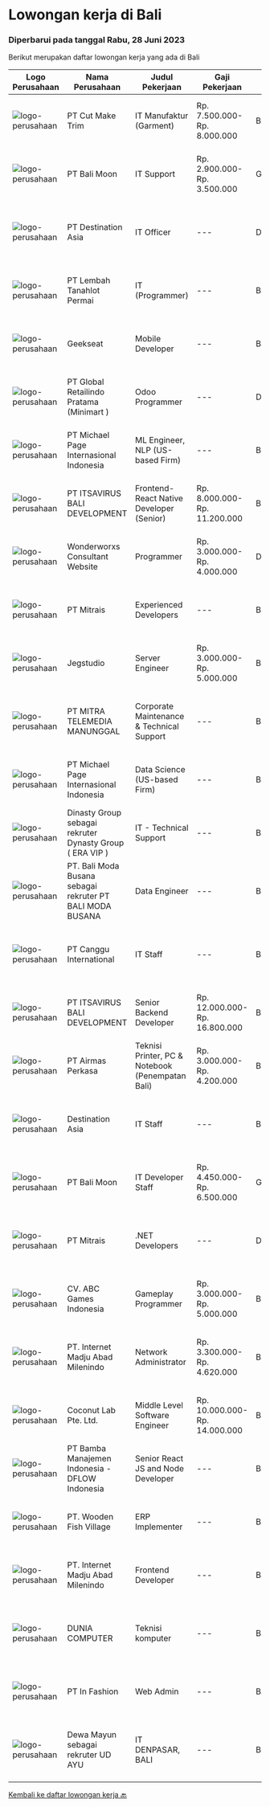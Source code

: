 
  # Lowongan kerja di Bali

  ### Diperbarui pada tanggal Rabu, 28 Juni 2023

  Berikut merupakan daftar lowongan kerja yang ada di Bali

  |Logo Perusahaan | Nama Perusahaan | Judul Pekerjaan | Gaji Pekerjaan | Lokasi | Deskripsi | Tanggal diunggah | Pranala |
  | -------------- | --------------- | --------------- | --------- | --------- | -------------- | ------- | ----------- |
  |![logo-perusahaan](https://image-service-cdn.seek.com.au/e29e264d7052e1ad97d8b6aafcbe67a049408737/ee4dce1061f3f616224767ad58cb2fc751b8d2dc)|PT Cut Make Trim|IT Manufaktur (Garment)|Rp. 7.500.000-Rp. 8.000.000|Bali|Summary of Position:  Oversee and coordinate the planning, organizing, and maintenance essential IT operations including operating system, security...|Selasa, 27 Juni 2023|https://www.jobstreet.co.id/id/job/it-manufaktur-garment-4386698?token=0~61c909e4-baa3-4dee-968d-83053a370848&sectionRank=1&jobId=jobstreet-id-job-4386698|
|![logo-perusahaan](https://image-service-cdn.seek.com.au/fb94b823cd019fc36c1db82777ec72809efe1df7/ee4dce1061f3f616224767ad58cb2fc751b8d2dc)|PT Bali Moon|IT Support|Rp. 2.900.000-Rp. 3.500.000|Gianyar|1.          Menguasai topologi Jaringan2.          Menguasai mikrotik/ubiquiti3.          Trouble shooting PC, Laptop dan...|Rabu, 28 Juni 2023|https://www.jobstreet.co.id/id/job/it-support-4387559?token=0~61c909e4-baa3-4dee-968d-83053a370848&sectionRank=2&jobId=jobstreet-id-job-4387559|
|![logo-perusahaan](https://image-service-cdn.seek.com.au/31f76164872e6d0e19e624f70692a7b07169eed9/ee4dce1061f3f616224767ad58cb2fc751b8d2dc)|PT Destination Asia|IT Officer|---|Denpasar|Job purpose:Responsible for IT network, hardware and software support and ensure that it runs smoothly. 1. KEY RESPONSIBILITIES Plan and implement to...|Jumat, 23 Juni 2023|https://www.jobstreet.co.id/id/job/it-officer-4383368?token=0~61c909e4-baa3-4dee-968d-83053a370848&sectionRank=3&jobId=jobstreet-id-job-4383368|
|![logo-perusahaan](https://image-service-cdn.seek.com.au/f1ca3def49dee589b2b58a7ae9430d3487b859e2/ee4dce1061f3f616224767ad58cb2fc751b8d2dc)|PT Lembah Tanahlot Permai|IT (Programmer)|---|Bali|Menganalisa kebutuhan user                                                      Membuat program aplikasi komputer sesuai dengan spesifikasi yang telah...|Kamis, 22 Juni 2023|https://www.jobstreet.co.id/id/job/it-programmer-4382071?token=0~61c909e4-baa3-4dee-968d-83053a370848&sectionRank=4&jobId=jobstreet-id-job-4382071|
|![logo-perusahaan](https://image-service-cdn.seek.com.au/961432dbd4f6f598e568bbe95a11411dce0703c4/ee4dce1061f3f616224767ad58cb2fc751b8d2dc)|Geekseat|Mobile Developer|---|Bandung|We are currently looking for experienced Mobile Developers to join our Awesome Engineering Team in Bali or Bandung.As a developer you will build,...|Senin, 26 Juni 2023|https://www.jobstreet.co.id/id/job/mobile-developer-4385229?token=0~61c909e4-baa3-4dee-968d-83053a370848&sectionRank=5&jobId=jobstreet-id-job-4385229|
|![logo-perusahaan](https://image-service-cdn.seek.com.au/01a194c9904a1858098d60a6e94a7ba4a6af3eb6/ee4dce1061f3f616224767ad58cb2fc751b8d2dc)|PT Global Retailindo Pratama (Minimart )|Odoo Programmer|---|Denpasar|Pendidikan minimal sarjana srata 1 (S1) jurusan terkait Berusia maksimal 27 tahun Memiliki kemampuan modifikasi dan menguasai pos odoo Memiliki...|Jumat, 23 Juni 2023|https://www.jobstreet.co.id/id/job/odoo-programmer-4372259?token=0~61c909e4-baa3-4dee-968d-83053a370848&sectionRank=6&jobId=jobstreet-id-job-4372259|
|![logo-perusahaan](https://image-service-cdn.seek.com.au/6f9556b46c1b5cc7aedf100dfc0ed24c4de1fe86/ee4dce1061f3f616224767ad58cb2fc751b8d2dc)|PT Michael Page Internasional Indonesia|ML Engineer, NLP (US-based Firm)|---|Bali|We are seeking a talented and versatile individual to join our company as an ML Engineer. You will work closely with the Chief Technology Officer /...|Kamis, 22 Juni 2023|https://www.jobstreet.co.id/id/job/ml-engineer-nlp-us-based-firm-4382559?token=0~61c909e4-baa3-4dee-968d-83053a370848&sectionRank=7&jobId=jobstreet-id-job-4382559|
|![logo-perusahaan](https://image-service-cdn.seek.com.au/54f28e3300fe2711cae0fa036939e6659a80604e/ee4dce1061f3f616224767ad58cb2fc751b8d2dc)|PT ITSAVIRUS BALI DEVELOPMENT|Frontend- React Native Developer (Senior)|Rp. 8.000.000-Rp. 11.200.000|Badung|General DescriptionWe are looking for a skilled react.js developer to join our front-end development chapter. In this role, you will be responsible...|Jumat, 23 Juni 2023|https://www.jobstreet.co.id/id/job/frontend-react-native-developer-senior-4383470?token=0~61c909e4-baa3-4dee-968d-83053a370848&sectionRank=8&jobId=jobstreet-id-job-4383470|
|![logo-perusahaan](https://i.ibb.co/sqvTCh9/112815900-stock-vector-no-image-available-icon-flat-vector.webp)|Wonderworxs Consultant Website|Programmer|Rp. 3.000.000-Rp. 4.000.000|Denpasar|-Deskripsi Pekerjaan Programmers Berpengalaman menguasai Html, css, javascript, basic php wordpress, htaccess Robots.txt Nilai plus kalau ada...|Senin, 26 Juni 2023|https://www.jobstreet.co.id/id/job/programmer-4385344?token=0~61c909e4-baa3-4dee-968d-83053a370848&sectionRank=9&jobId=jobstreet-id-job-4385344|
|![logo-perusahaan](https://image-service-cdn.seek.com.au/7026eb1e60f7602835ce5daa9bc2edc6d0996c85/ee4dce1061f3f616224767ad58cb2fc751b8d2dc)|PT Mitrais|Experienced Developers|---|Bali|Build your Career with Mitrais ! We're looking for experienced Software Engineers from any background to be part of our team. What will you be doing? ...|Jumat, 23 Juni 2023|https://www.jobstreet.co.id/id/job/experienced-developers-4371868?token=0~61c909e4-baa3-4dee-968d-83053a370848&sectionRank=10&jobId=jobstreet-id-job-4371868|
|![logo-perusahaan](https://image-service-cdn.seek.com.au/986bf57ca2092054095de6767f1d035b7488b992/ee4dce1061f3f616224767ad58cb2fc751b8d2dc)|Jegstudio|Server Engineer|Rp. 3.000.000-Rp. 5.000.000|Bali|We are looking for a talented Server Engineer to be based in Bali.Job Description:-	Manage, configure, and maintain the company's server...|Rabu, 21 Juni 2023|https://www.jobstreet.co.id/id/job/server-engineer-4380546?token=0~61c909e4-baa3-4dee-968d-83053a370848&sectionRank=11&jobId=jobstreet-id-job-4380546|
|![logo-perusahaan](https://image-service-cdn.seek.com.au/398a6ca8294170c3b5681b36d7ad4334c52062ed/ee4dce1061f3f616224767ad58cb2fc751b8d2dc)|PT MITRA TELEMEDIA MANUNGGAL|Corporate Maintenance & Technical Support|---|Bali|PENEMPATAN DI BALI, BAGI PELAMAR LUAR BALI PASTIKAN SUDAH MENGETAHUI UMK DENPASAR DAN SUDAH SIAP PINDAH KE BALI! Tugas Dan Tanggung Jawab Corporate...|Sabtu, 24 Juni 2023|https://www.jobstreet.co.id/id/job/corporate-maintenance-technical-support-1036251825?token=0~61c909e4-baa3-4dee-968d-83053a370848&sectionRank=12&jobId=jobstreet-id-job-1036251825|
|![logo-perusahaan](https://image-service-cdn.seek.com.au/6f9556b46c1b5cc7aedf100dfc0ed24c4de1fe86/ee4dce1061f3f616224767ad58cb2fc751b8d2dc)|PT Michael Page Internasional Indonesia|Data Science (US-based Firm)|---|Bali|We are seeking a talented Mathematician / Quantitative Data Scientist to join our company. You will play a crucial role in data analysis, statistical...|Kamis, 22 Juni 2023|https://www.jobstreet.co.id/id/job/data-science-us-based-firm-4382562?token=0~61c909e4-baa3-4dee-968d-83053a370848&sectionRank=13&jobId=jobstreet-id-job-4382562|
|![logo-perusahaan](https://i.ibb.co/sqvTCh9/112815900-stock-vector-no-image-available-icon-flat-vector.webp)|Dinasty Group sebagai rekruter Dynasty Group ( ERA VIP )|IT - Technical Support|---|Badung|Dynasty Group Bali is #hiring for Building Administration! (Pre-Opening)BB Dynasty Group Bali is a VIP lifestyle venue in Bali that offers a new kind...|Kamis, 22 Juni 2023|https://www.jobstreet.co.id/id/job/it-technical-support-1036243573?token=0~61c909e4-baa3-4dee-968d-83053a370848&sectionRank=14&jobId=jobstreet-id-job-1036243573|
|![logo-perusahaan](https://i.ibb.co/sqvTCh9/112815900-stock-vector-no-image-available-icon-flat-vector.webp)|PT. Bali Moda Busana sebagai rekruter PT BALI MODA BUSANA|Data Engineer|---|Bali|Job descriptionCompany vision:The Company’s challenge is to develop and manufacture artistic products at an industrial scale for the fashion industry,...|Senin, 26 Juni 2023|https://www.jobstreet.co.id/id/job/data-engineer-1036273034?token=0~61c909e4-baa3-4dee-968d-83053a370848&sectionRank=15&jobId=jobstreet-id-job-1036273034|
|![logo-perusahaan](https://image-service-cdn.seek.com.au/cd4ccafddefe8564005f93370445efeba091f19d/ee4dce1061f3f616224767ad58cb2fc751b8d2dc)|PT Canggu International|IT Staff|---|Bali|Kualifikasi Pekerjaan:1. Pendidikan Min. S1 Teknik Informatika2. Pengalaman minimal 1 tahun (Fresh Graduate dipersilahkan melamar)3. Menguasai sistem...|Rabu, 21 Juni 2023|https://www.jobstreet.co.id/id/job/it-staff-1036231770?token=0~61c909e4-baa3-4dee-968d-83053a370848&sectionRank=16&jobId=jobstreet-id-job-1036231770|
|![logo-perusahaan](https://image-service-cdn.seek.com.au/83f6c0a379be672bd3733ebae34ee48ae48afc54/ee4dce1061f3f616224767ad58cb2fc751b8d2dc)|PT ITSAVIRUS BALI DEVELOPMENT|Senior Backend Developer|Rp. 12.000.000-Rp. 16.800.000|Badung|General DescriptionWe are searching for an exceptional candidate with a minimum of 4 years of relevant experience to join us as a Senior Backend...|Kamis, 22 Juni 2023|https://www.jobstreet.co.id/id/job/senior-backend-developer-4381950?token=0~61c909e4-baa3-4dee-968d-83053a370848&sectionRank=17&jobId=jobstreet-id-job-4381950|
|![logo-perusahaan](https://image-service-cdn.seek.com.au/e058612ba3ea3c8a5db01b881de07c38d7462a24/ee4dce1061f3f616224767ad58cb2fc751b8d2dc)|PT Airmas Perkasa|Teknisi Printer, PC & Notebook (Penempatan Bali)|Rp. 3.000.000-Rp. 4.200.000|Bali|Deskripsi Pekerjaan: Check dan eskalasi part yang dibutuhkan unit printer/PC/NB/AIO Backup dan restore data PC/NB/AIO Replace part unit...|Selasa, 20 Juni 2023|https://www.jobstreet.co.id/id/job/teknisi-printer-pc-notebook-penempatan-bali-4378196?token=0~61c909e4-baa3-4dee-968d-83053a370848&sectionRank=18&jobId=jobstreet-id-job-4378196|
|![logo-perusahaan](https://i.ibb.co/sqvTCh9/112815900-stock-vector-no-image-available-icon-flat-vector.webp)|Destination Asia|IT Staff|---|Bali|Job purpose:Responsible for IT network, hardware and software support and ensure that it runs smoothly.1. KEY RESPONSIBILITIES Plan and implement to...|Selasa, 20 Juni 2023|https://www.jobstreet.co.id/id/job/it-staff-1036219495?token=0~61c909e4-baa3-4dee-968d-83053a370848&sectionRank=19&jobId=jobstreet-id-job-1036219495|
|![logo-perusahaan](https://image-service-cdn.seek.com.au/fb94b823cd019fc36c1db82777ec72809efe1df7/ee4dce1061f3f616224767ad58cb2fc751b8d2dc)|PT Bali Moon|IT Developer Staff|Rp. 4.450.000-Rp. 6.500.000|Gianyar|PERSYARATAN :1.     S1 Teknik Informatika, atau lulusan yang terkait2.     Minimal 1-2 tahun pengalaman sebagai Programmer...|Senin, 19 Juni 2023|https://www.jobstreet.co.id/id/job/it-developer-staff-4377699?token=0~61c909e4-baa3-4dee-968d-83053a370848&sectionRank=20&jobId=jobstreet-id-job-4377699|
|![logo-perusahaan](https://image-service-cdn.seek.com.au/969b0c47f133a1e0155056a5d964c63953dd6304/ee4dce1061f3f616224767ad58cb2fc751b8d2dc)|PT Mitrais|.NET Developers|---|Denpasar|Build your Career with Mitrais! We're looking for experienced .NET Software Engineers to be part of our team. What will you be doing?  Coding...|Jumat, 23 Juni 2023|https://www.jobstreet.co.id/id/job/.net-developers-4371871?token=0~61c909e4-baa3-4dee-968d-83053a370848&sectionRank=21&jobId=jobstreet-id-job-4371871|
|![logo-perusahaan](https://image-service-cdn.seek.com.au/91527fffee37bac93c9c62829e7fa7dad4ebde1f/ee4dce1061f3f616224767ad58cb2fc751b8d2dc)|CV. ABC Games Indonesia|Gameplay Programmer|Rp. 3.000.000-Rp. 5.000.000|Bali|QUALIFICATIONS 1-3 years of production experience working on mobile games. Team player who understands the value of regular and effective...|Sabtu, 24 Juni 2023|https://www.jobstreet.co.id/id/job/gameplay-programmer-4384153?token=0~61c909e4-baa3-4dee-968d-83053a370848&sectionRank=22&jobId=jobstreet-id-job-4384153|
|![logo-perusahaan](https://image-service-cdn.seek.com.au/717673142f6d230f2388ba3a1bcf28dd90c24a9f/ee4dce1061f3f616224767ad58cb2fc751b8d2dc)|PT. Internet Madju Abad Milenindo|Network Administrator|Rp. 3.300.000-Rp. 4.620.000|Bali|Keuntungan Fasilitas Makan Sehari 2x Seragam dan Laundry Tempat Tinggal Deskripsi Pekerjaan Mengidentifikasi dan memenuhi kebutuhan perusahaan seputar...|Senin, 19 Juni 2023|https://www.jobstreet.co.id/id/job/network-administrator-4376250?token=0~61c909e4-baa3-4dee-968d-83053a370848&sectionRank=23&jobId=jobstreet-id-job-4376250|
|![logo-perusahaan](https://i.ibb.co/sqvTCh9/112815900-stock-vector-no-image-available-icon-flat-vector.webp)|Coconut Lab Pte. Ltd.|Middle Level Software Engineer|Rp. 10.000.000-Rp. 14.000.000|Bali|We're on the lookout for a talented Fullstack/Frontend/Backend Software Developer to join our startup. This isn't just a regular coding job; you'll be...|Selasa, 20 Juni 2023|https://www.jobstreet.co.id/id/job/middle-level-software-engineer-10897301/origin/sg?token=0~61c909e4-baa3-4dee-968d-83053a370848&sectionRank=24&jobId=jobstreet-sg-job-10897301|
|![logo-perusahaan](https://image-service-cdn.seek.com.au/13ec6f84b5fc9ecbcf5b838a672c60bcf4788769/ee4dce1061f3f616224767ad58cb2fc751b8d2dc)|PT Bamba Manajemen Indonesia - DFLOW Indonesia|Senior React JS and Node Developer|---|Bali|Job Summary:We are seeking an experienced Senior React JS and Node Developer to join our startup. The ideal candidate will have a deep understanding...|Rabu, 21 Juni 2023|https://www.jobstreet.co.id/id/job/senior-react-js-and-node-developer-4379513?token=0~61c909e4-baa3-4dee-968d-83053a370848&sectionRank=25&jobId=jobstreet-id-job-4379513|
|![logo-perusahaan](https://image-service-cdn.seek.com.au/e632b2d979392596d7a687b57cbfe50d17f7f51c/ee4dce1061f3f616224767ad58cb2fc751b8d2dc)|PT. Wooden Fish Village|ERP Implementer|---|Bali|ERP ImplementerSprawled across 44 hectares of prime beachfront land, NUANU is a new place in Bali that inspires an original way of living in harmony...|Selasa, 20 Juni 2023|https://www.jobstreet.co.id/id/job/erp-implementer-4379296?token=0~61c909e4-baa3-4dee-968d-83053a370848&sectionRank=26&jobId=jobstreet-id-job-4379296|
|![logo-perusahaan](https://image-service-cdn.seek.com.au/717673142f6d230f2388ba3a1bcf28dd90c24a9f/ee4dce1061f3f616224767ad58cb2fc751b8d2dc)|PT. Internet Madju Abad Milenindo|Frontend Developer|---|Badung|Job Descriptions Turning UI/UX designs into prototypes, creating excellent interactions from designs Writing reusable code and libraries to a standard...|Senin, 19 Juni 2023|https://www.jobstreet.co.id/id/job/frontend-developer-4376918?token=0~61c909e4-baa3-4dee-968d-83053a370848&sectionRank=27&jobId=jobstreet-id-job-4376918|
|![logo-perusahaan](https://i.ibb.co/sqvTCh9/112815900-stock-vector-no-image-available-icon-flat-vector.webp)|DUNIA COMPUTER|Teknisi komputer|---|Bali|KUALIFIKASI:DI UTAMAKAN,Mampu Bekerja Dalam Work Under Pressure &amp; Bekerja Dalam TargetJujur, Bertanggung Jawab, Tepat Waktu, Teliti, Proaktif,...|Selasa, 20 Juni 2023|https://www.jobstreet.co.id/id/job/teknisi-komputer-1036220122?token=0~61c909e4-baa3-4dee-968d-83053a370848&sectionRank=28&jobId=jobstreet-id-job-1036220122|
|![logo-perusahaan](https://image-service-cdn.seek.com.au/99ccc0096dc1e58f96b75a1f238e7d9598eff05d/ee4dce1061f3f616224767ad58cb2fc751b8d2dc)|PT In Fashion|Web Admin|---|Badung|Roles and Responsibilities Prepare and update website content (products, banners, etc). Edit product image (cropping, creating banner, color...|Senin, 19 Juni 2023|https://www.jobstreet.co.id/id/job/web-admin-4377356?token=0~61c909e4-baa3-4dee-968d-83053a370848&sectionRank=29&jobId=jobstreet-id-job-4377356|
|![logo-perusahaan](https://i.ibb.co/sqvTCh9/112815900-stock-vector-no-image-available-icon-flat-vector.webp)|Dewa Mayun sebagai rekruter UD AYU|IT DENPASAR, BALI|---|Bali|Syarat yang dibutuhkan:- umur max 35- Pendidikan : D3/S1 jurusan informatika/ tehnik komputer- Pengalaman / tidak pengalaman- Diutamakan baru tamat/...|Minggu, 18 Juni 2023|https://www.jobstreet.co.id/id/job/it-denpasar-bali-1036195122?token=0~61c909e4-baa3-4dee-968d-83053a370848&sectionRank=30&jobId=jobstreet-id-job-1036195122|


  [Kembali ke daftar lowongan kerja 🔙](../README.md#daftar-lowongan-kerja)
  